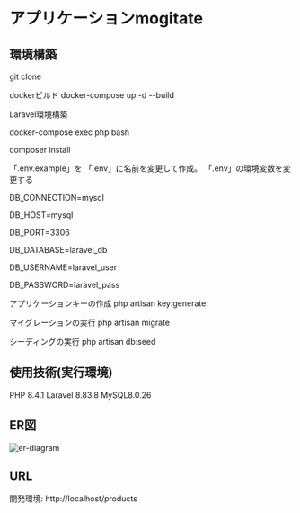 # アプリケーションmogitate

## 環境構築

git clone

dockerビルド docker-compose up -d --build

Laravel環境構築

docker-compose exec php bash

composer install

「.env.example」を 「.env」に名前を変更して作成。 「.env」の環境変数を変更する

DB_CONNECTION=mysql

DB_HOST=mysql

DB_PORT=3306

DB_DATABASE=laravel_db

DB_USERNAME=laravel_user

DB_PASSWORD=laravel_pass

アプリケーションキーの作成
php artisan key:generate

マイグレーションの実行
php artisan migrate

シーディングの実行
php artisan db:seed

## 使用技術(実行環境)

PHP 8.4.1
Laravel 8.83.8
MySQL8.0.26

## ER図
![er-diagram](https://github.com/user-attachments/assets/6e8e88c4-4dc3-4ccd-a9d0-64e15bbe46ef)

## URL
開発環境: http://localhost/products
